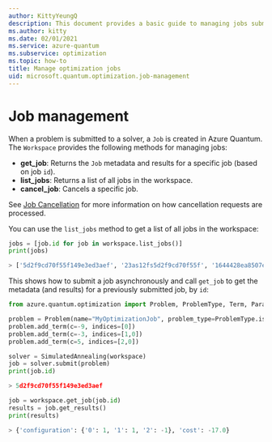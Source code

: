 ```yaml
---
author: KittyYeungQ
description: This document provides a basic guide to managing jobs submitted for solving optimization problems in Azure Quantum using Python.
ms.author: kitty
ms.date: 02/01/2021
ms.service: azure-quantum
ms.subservice: optimization
ms.topic: how-to
title: Manage optimization jobs
uid: microsoft.quantum.optimization.job-management
---
```


# Job management

When a problem is submitted to a solver, a `Job` is created in Azure Quantum. The `Workspace` provides the following methods for managing jobs:

- **get_job**: Returns the `Job` metadata and results for a specific job
    (based on job `id`).
- **list_jobs**: Returns a list of all jobs in the workspace.
- **cancel_job**: Cancels a specific job.

See [Job Cancellation](xref:microsoft.quantum.azure-quantum-overview#job-cancellation) for more information on how cancellation requests are processed.

You can use the `list_jobs` method to get a list of all jobs in the workspace:

```py
jobs = [job.id for job in workspace.list_jobs()]
print(jobs)

> ['5d2f9cd70f55f149e3ed3aef', '23as12fs5d2f9cd70f55f', '1644428ea8507edb7361']
```

This shows how to submit a job asynchronously and call `get_job` to get the metadata (and results) for a previously submitted job, by `id`: 

```py
from azure.quantum.optimization import Problem, ProblemType, Term, ParallelTempering, SimulatedAnnealing

problem = Problem(name="MyOptimizationJob", problem_type=ProblemType.ising)
problem.add_term(c=-9, indices=[0])
problem.add_term(c=-3, indices=[1,0])
problem.add_term(c=5, indices=[2,0])

solver = SimulatedAnnealing(workspace)
job = solver.submit(problem)
print(job.id)

> 5d2f9cd70f55f149e3ed3aef

job = workspace.get_job(job.id)
results = job.get_results()
print(results)

> {'configuration': {'0': 1, '1': 1, '2': -1}, 'cost': -17.0}
```